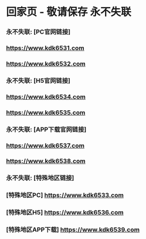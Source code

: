 # 回家页 - 敬请保存 永不失联


### 永不失联:  [PC官网链接]
### <https://www.kdk6531.com>
### <https://www.kdk6532.com>
### 永不失联:  [H5官网链接]
### <https://www.kdk6534.com>
### <https://www.kdk6535.com>
### 永不失联:  [APP下载官网链接]
### <https://www.kdk6537.com>
### <https://www.kdk6538.com>
### 永不失联:  [特殊地区链接]
### [特殊地区PC] <https://www.kdk6533.com>
### [特殊地区H5] <https://www.kdk6536.com>
### [特殊地区APP下载] <https://www.kdk6539.com>
<!--
**emc00123/emc00123** is a ✨ _special_ ✨ repository because its `README.md` (this file) appears on your GitHub profile.

Here are some ideas to get you started:

- 🔭 I’m currently working on ...
- 🌱 I’m currently learning ...
- 👯 I’m looking to collaborate on ...
- 🤔 I’m looking for help with ...
- 💬 Ask me about ...
- 📫 How to reach me: ...
- 😄 Pronouns: ...
- ⚡ Fun fact: ...
-->
